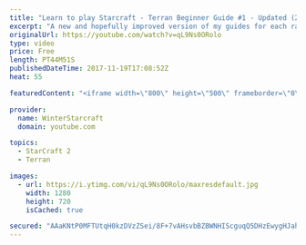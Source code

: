 ```yaml
---
title: "Learn to play Starcraft - Terran Beginner Guide #1 - Updated (2017 LOTV)"
excerpt: "A new and hopefully improved version of my guides for each race where I go over as many basics as possible while doing it live :)  I strongly believe that a super structured guide style is not very helpful compared to watching/playing the game actively.  Feedback is greatly appreciated. -- Watch live"
originalUrl: https://youtube.com/watch?v=qL9Ns0ORolo
type: video
price: Free
length: PT44M51S
publishedDateTime: 2017-11-19T17:08:52Z
heat: 55

featuredContent: "<iframe width=\"800\" height=\"500\" frameborder=\"0\" src=\"https://www.youtube.com/embed/qL9Ns0ORolo\" allow=\"accelerometer; autoplay; encrypted-media; gyroscope; picture-in-picture\" allowfullscreen></iframe>"

provider:
  name: WinterStarcraft
  domain: youtube.com

topics:
  - StarCraft 2
  - Terran

images:
  - url: https://i.ytimg.com/vi/qL9Ns0ORolo/maxresdefault.jpg
    width: 1280
    height: 720
    isCached: true

secured: "AAaKNtP0MFTUtqH0kzDVzZSei/8F+7vAHsvbBZBWNHIScguqQ5DHzEwygHJah5r/z/2Gw3B+0LCxlX0q1KW8wJMY2POjH8IvaD/8amrquSW4xw58Q2mFsO9JFV+wPCTK4lq/YD60isxv92ZCoCvEeXYkCqLj76QUH3WVXJSLm92Eg1NIwF3xugMReAtvAEV6GErCzhqBVGU53ZYc8PZuYYKLpIlMmDhx3TH000/4efbxz5kSjiGsLp3CcbdbJd4QR03UzsXT5+vdWP6uggTaumKivwbWgkFby4HEQK8AO9+BHgkFOnxzpxaKrWB2N7gh4R9So1/oTpesvo8mTKZm4nc48bwULygwXhQlH69OJ6uD+RLjwSZdIFiugxfBTAXp817mLPxPBvEkd993uJBssHv+yZC9/WGKDdsyVVS0lLG3oDAfD3nUrMHJyeHFn/sy;mYsWvPKnuebapy9G4FhgYw=="
---
```


